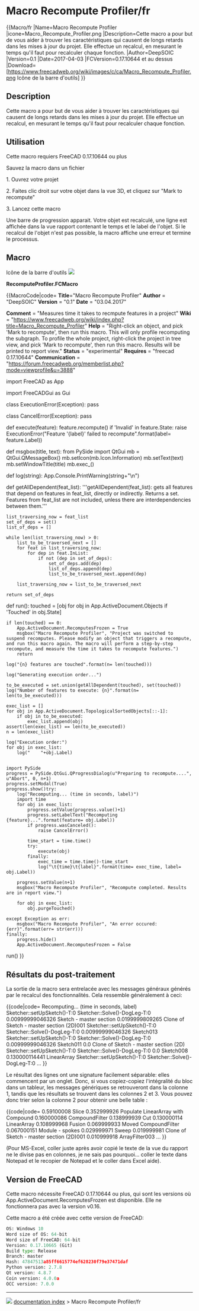 # Macro Recompute Profiler/fr
{{Macro/fr
|Name=Macro Recompute Profiler
|icone=Macro_Recompute_Profiler.png
|Description=Cette macro a pour but de vous aider à trouver les caractéristiques qui causent de longs retards dans les mises à jour du projet. Elle effectue un recalcul, en mesurant le temps qu'il faut pour recalculer chaque fonction.
|Author=DeepSOIC
|Version=0.1
|Date=2017-04-03
|FCVersion=0.17.10644 et au dessus
|Download=[https://www.freecadweb.org/wiki/images/c/ca/Macro_Recompute_Profiler.png Icône de la barre d'outils]
}}

## Description

Cette macro a pour but de vous aider à trouver les caractéristiques qui causent de longs retards dans les mises à jour du projet. Elle effectue un recalcul, en mesurant le temps qu\'il faut pour recalculer chaque fonction.

## Utilisation

Cette macro requiers FreeCAD 0.17.10644 ou plus

Sauvez la macro dans un fichier

1\. Ouvrez votre projet

2\. Faites clic droit sur votre objet dans la vue 3D, et cliquez sur \"Mark to recompute\"

3\. Lancez cette macro

Une barre de progression apparait. Votre objet est recalculé, une ligne est affichée dans la vue rapport contenant le temps et le label de l\'objet. Si le recalcul de l\'objet n\'est pas possible, la macro affiche une erreur et termine le processus.

## Macro

Icône de la barre d\'outils ![](images/Macro_Recompute_Profiler.png )

**RecomputeProfiler.FCMacro**


{{MacroCode|code=
__Title__="Macro Recompute Profiler"
__Author__ = "DeepSOIC"
__Version__ = "0.1"
__Date__    = "03.04.2017"

__Comment__ = "Measures time it takes to recmpute features in a project"
__Wiki__ = "https://www.freecadweb.org/wiki/index.php?title=Macro_Recompute_Profiler"
__Help__ = "Right-click an object, and pick 'Mark to recompute', then run this macro. This will only profile recomputing the subgraph. To profile the whole project, right-click the project in tree view, and pick 'Mark to recompute', then run this macro. Results will be printed to report view."
__Status__ = "experimental"
__Requires__ = "freecad 0.17.10644"
__Communication__ = "https://forum.freecadweb.org/memberlist.php?mode=viewprofile&u=3888" 

import FreeCAD as App

import FreeCADGui as Gui

class ExecutionError(Exception):
    pass

class CancelError(Exception):
    pass

def execute(feature):
    feature.recompute()
    if 'Invalid' in feature.State:
        raise ExecutionError("Feature '{label}' failed to recompute".format(label= feature.Label))

def msgbox(title, text):
    from PySide import QtGui
    mb = QtGui.QMessageBox()
    mb.setIcon(mb.Icon.Information)
    mb.setText(text)
    mb.setWindowTitle(title)
    mb.exec_()

def log(string):
    App.Console.PrintWarning(string+"\n")

def getAllDependent(feat_list):
    '''getAllDependent(feat_list): gets all features that depend on features in feat_list, directly or indirectly.
    Returns a set. Features from feat_list are not included, unless there are interdependencies between them.'''

    list_traversing_now = feat_list
    set_of_deps = set()
    list_of_deps = []

    while len(list_traversing_now) > 0:
        list_to_be_traversed_next = []
        for feat in list_traversing_now:
            for dep in feat.InList:
                if not (dep in set_of_deps):
                    set_of_deps.add(dep)
                    list_of_deps.append(dep)
                    list_to_be_traversed_next.append(dep)

        list_traversing_now = list_to_be_traversed_next

    return set_of_deps


def run():
    touched = [obj for obj in App.ActiveDocument.Objects if 'Touched' in obj.State]

    if len(touched) == 0:
        App.ActiveDocument.RecomputesFrozen = True
        msgbox("Macro Recompute Profiler", "Project was switched to suspend recomputes. Please modify an object that triggers a recompute, and run this macro again. The macro will perform a step-by-step recompute, and measure the time it takes to recompute features.")
        return

    log("{n} features are touched".format(n= len(touched)))

    log("Generating execution order...")

    to_be_executed = set.union(getAllDependent(touched), set(touched))
    log("Number of features to execute: {n}".format(n= len(to_be_executed)))

    exec_list = []
    for obj in App.ActiveDocument.TopologicalSortedObjects[::-1]:
        if obj in to_be_executed:
            exec_list.append(obj)
    assert(len(exec_list) == len(to_be_executed))
    n = len(exec_list)

    log("Execution order:")
    for obj in exec_list:
        log("    "+obj.Label)


    import PySide
    progress = PySide.QtGui.QProgressDialog(u"Preparing to recompute....", u"Abort", 0, n+1)
    progress.setModal(True)
    progress.show()try:
        log("Recomputing... (time in seconds, label)")
        import time
        for obj in exec_list:
            progress.setValue(progress.value()+1)
            progress.setLabelText("Recomputing {feature}...".format(feature= obj.Label))
            if progress.wasCanceled():
                raise CancelError()

            time_start = time.time()
            try:
                execute(obj)
            finally:
                exec_time = time.time()-time_start
                log("\t{time}\t{label}".format(time= exec_time, label= obj.Label))

        progress.setValue(n+1)
        msgbox("Macro Recompute Profiler", "Recompute completed. Results are in report view.")

        for obj in exec_list:
            obj.purgeTouched()

    except Exception as err:
        msgbox("Macro Recompute Profiler", "An error occured: {err}".format(err= str(err)))
    finally:
        progress.hide()
        App.ActiveDocument.RecomputesFrozen = False

run()
}}

## Résultats du post-traitement 

La sortie de la macro sera entrelacée avec les messages généraux générés par le recalcul des fonctionnalités. Cela ressemble généralement à ceci:


{{code|code=
Recomputing... (time in seconds, label)
Sketcher::setUpSketch()-T:0
Sketcher::Solve()-DogLeg-T:0
    0.00999999046326    Sketch - master section
    0.0199999809265 Clone of Sketch - master section (2D)001
Sketcher::setUpSketch()-T:0
Sketcher::Solve()-DogLeg-T:0
    0.00999999046326    Sketch013
Sketcher::setUpSketch()-T:0
Sketcher::Solve()-DogLeg-T:0
    0.00999999046326    Sketch011
    0.0 Clone of Sketch - master section (2D)
Sketcher::setUpSketch()-T:0
Sketcher::Solve()-DogLeg-T:0
    0.0 Sketch008
    0.130000114441  LinearArray
Sketcher::setUpSketch()-T:0
Sketcher::Solve()-DogLeg-T:0
...
}}

Le résultat des lignes ont une signature facilement séparable: elles commencent par un onglet. Donc, si vous copiez-copiez l\'intégralité du bloc dans un tableur, les messages génériques se retrouveront dans la colonne 1, tandis que les résultats se trouvent dans les colonnes 2 et 3. Vous pouvez donc trier selon la colonne 2 pour obtenir une belle table :


{{code|code=
0.59100008  Slice
0.352999926 Populate LinearArray with Compound
0.160000086 CompoundFilter
0.138999939 Cut
0.130000114 LinearArray
0.108999968 Fusion
0.069999933 Moved CompoundFilter
0.067000151 Module - spokes
0.029999971 Sweep
0.019999981 Clone of Sketch - master section (2D)001
0.010999918 ArrayFilter003
...
}}

(Pour MS-Excel, coller juste après avoir copié le texte de la vue du rapport ne le divise pas en colonnes, je ne sais pas pourquoi\... coller le texte dans Notepad et le recopier de Notepad et le coller dans Excel aide).

## Version de FreeCAD 

Cette macro nécessite FreeCAD 0.17.10644 ou plus, qui sont les versions où App.ActiveDocument.RecomputesFrozen est disponible. Elle ne fonctionnera pas avec la version v0.16.

Cette macro a été créée avec cette version de FreeCAD:


```python
OS: Windows 10
Word size of OS: 64-bit
Word size of FreeCAD: 64-bit
Version: 0.17.10665 (Git)
Build type: Release
Branch: master
Hash: 47847513a85ff6615774ef628230f79e37471daf
Python version: 2.7.8
Qt version: 4.8.7
Coin version: 4.0.0a
OCC version: 7.0.0
```



---
![](images/Right_arrow.png) [documentation index](../README.md) > Macro Recompute Profiler/fr
